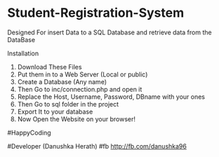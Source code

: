 # Student-Registration-System
Designed For insert Data to a SQL Database and retrieve data from the DataBase

Installation

1. Download These Files <br>
2. Put them in to a Web Server (Local or public)
3. Create a Database (Any name)
4. Then Go to inc/connection.php and open it
5. Replace the Host, Username, Password, DBname with your ones
6. Then Go to sql folder in the project
7. Export It to your database
8. Now Open the Website on your browser!

#HappyCoding

#Developer (Danushka Herath) 
#fb http://fb.com/danushka96
